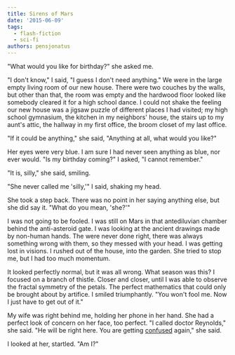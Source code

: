 ```yaml
---
title: Sirens of Mars
date: '2015-06-09'
tags:
  - flash-fiction
  - sci-fi
authors: pensjonatus
---
```


"What would you like for birthday?" she asked me.

<!-- truncate -->

"I don't know," I said, "I guess I don't need anything." We were in the large
empty living room of our new house. There were two couches by the walls, but
other than that, the room was empty and the hardwood floor looked like somebody
cleared it for a high school dance. I could not shake the feeling our new house
was a jigsaw puzzle of different places I had visited; my high school gymnasium,
the kitchen in my neighbors' house, the stairs up to my aunt's attic, the
hallway in my first office, the broom closet of my last office.

"If it could be anything," she said, "Anything at all, what would you like?"

Her eyes were very blue. I am sure I had never seen anything as blue, nor ever
would. "Is my birthday coming?" I asked, "I cannot remember."

"It is, silly," she said, smiling.

"She never called me 'silly,'" I said, shaking my head.

She took a step back. There was no point in her saying anything else, but she
did say it. "What do you mean, 'she?'"

I was not going to be fooled. I was still on Mars in that antediluvian chamber
behind the anti-asteroid gate. I was looking at the ancient drawings made by
non-human hands. The were never done right, there was always something wrong
with them, so they messed with your head. I was getting lost in visions. I
rushed out of the house, into the garden. She tried to stop me, but I had too
much momentum.

It looked perfectly normal, but it was all wrong. What season was this? I
focused on a branch of thistle. Closer and closer, until I was able to observe
the fractal symmetry of the petals. The perfect mathematics that could only be
brought about by artifice. I smiled triumphantly. "You won't fool me. Now I just
have to get out of it."

My wife was right behind me, holding her phone in her hand. She had a perfect
look of concern on her face, too perfect. "I called doctor Reynolds," she said.
"He will be right here. You are getting [confused](./do-you-feel-fantastic)
again," she said.

I looked at her, startled. "Am I?"
